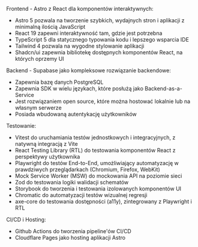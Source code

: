 Frontend - Astro z React dla komponentów interaktywnych:

- Astro 5 pozwala na tworzenie szybkich, wydajnych stron i aplikacji z minimalną ilością JavaScript
- React 19 zapewni interaktywność tam, gdzie jest potrzebna
- TypeScript 5 dla statycznego typowania kodu i lepszego wsparcia IDE
- Tailwind 4 pozwala na wygodne stylowanie aplikacji
- Shadcn/ui zapewnia bibliotekę dostępnych komponentów React, na których oprzemy UI

Backend - Supabase jako kompleksowe rozwiązanie backendowe:

- Zapewnia bazę danych PostgreSQL
- Zapewnia SDK w wielu językach, które posłużą jako Backend-as-a-Service
- Jest rozwiązaniem open source, które można hostować lokalnie lub na własnym serwerze
- Posiada wbudowaną autentykację użytkowników

Testowanie:

- Vitest do uruchamiania testów jednostkowych i integracyjnych, z natywną integracją z Vite
- React Testing Library (RTL) do testowania komponentów React z perspektywy użytkownika
- Playwright do testów End-to-End, umożliwiający automatyzację w prawdziwych przeglądarkach (Chromium, Firefox, WebKit)
- Mock Service Worker (MSW) do mockowania API na poziomie sieci
- Zod do testowania logiki walidacji schematów
- Storybook do tworzenia i testowania izolowanych komponentów UI
- Chromatic do automatyzacji testów wizualnej regresji
- axe-core do testowania dostępności (a11y), zintegrowany z Playwright i RTL

CI/CD i Hosting:

- Github Actions do tworzenia pipeline'ów CI/CD
- Cloudflare Pages jako hosting aplikacji Astro

